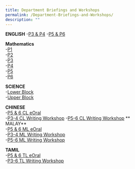 ```yaml
---
title: Department Briefings and Workshops
permalink: /Department-Briefings-and-Workshops/
description: ""
---
```

  
**ENGLISH**
\-[P3 & P4]()
\-[P5 & P6]() 
  
**Mathematics**<br>
\-[P1]()<br>
\-[P2]()<br>
\-[P3](/files/P3%20Math%20Parent%20Workshop%20Slides%202021.pdf)<br>
\-[P4](/files/P4%20Math%20Parent%20Workshop%20Slides%202021.pdf)<br>
\-[P5](/files/P5%20Math%20Parent%20Workshop%20Slides%202021.pdf)<br>
\-[P6](/files/P6%20Math%20Parent%20Workshop%20Slides%202021.pdf)
  
**SCIENCE**  
\-[Lower Block](/files/2021%20Parent%20Workshop%20Lower%20block.pdf)<br>
\-[Upper Block](/files/2021%20Parent%20Workshop%20Upper%20block.pdf)
  
**CHINESE**  
\-[P5 & 6 CL eOral](/files/eoral%20Workshop_P5%20and%20P6%2023%20Jan%202021.pdf)<br>
\-[P3-4 CL Writing Workshop](/files/Writing%20workshop_P3%20and%20P4%2023%20Jan%202021.pdf)
\-[P5-6 CL Writing Workshop](/files/Writing%20workshop_P5%20and%20P6%2023%20Jan%202021.pdf)
**  
MALAY**  
\-[P5 & 6 ML eOral](https://greenwoodpri-moe-edu-sg-admin.cwp.sg/qql/slot/u189/Documents/2021/Parent%20workshop/MTL/2021%20P5%20%20P6%20ML%20Parents%20Exam%20Format%20%20E-Oral%20Workshop.pdf)  
\-[P3-4 ML Writing Workshop](https://greenwoodpri-moe-edu-sg-admin.cwp.sg/qql/slot/u189/Documents/2021/Parent%20workshop/MTL/2021%20P3%20%20P4%20ML%20Parents%20Writing%20Workshop.pdf)  
\-[P5-6 ML Writing Workshop](https://greenwoodpri-moe-edu-sg-admin.cwp.sg/qql/slot/u189/Documents/2021/Parent%20workshop/MTL/2021%20P5%20%20P6%20ML%20Parents%20Writing%20Workshop.pdf)  
  
**TAMIL**  
\-[P5 & 6 TL eOral](https://greenwoodpri-moe-edu-sg-admin.cwp.sg/qql/slot/u189/Documents/2021/Parent%20workshop/MTL/2021_Parents%20Workshop%20-%20P5%20%206%20TL%20eOral%20Slides.pdf)  
\-[P3-6 TL Writing Workshop](https://greenwoodpri-moe-edu-sg-admin.cwp.sg/qql/slot/u189/Documents/2021/Parent%20workshop/MTL/2021_%20Parent%20Writing%20Workshop_P3-6%20TL.pdf)